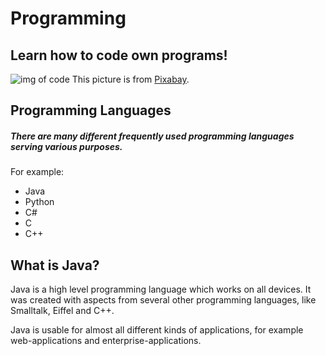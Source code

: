 # **Programming**
## Learn how to code own programs!
![img of code](https://cdn.pixabay.com/photo/2017/08/05/12/58/computer-2583383_1280.jpg)
This picture is from [Pixabay](https://pixabay.com/de/photos/rechner-klaviatur-elektronik-modern-2583383/).

## Programming Languages
##### There are many different frequently used programming languages serving various purposes.
For example:
- Java
- Python
- C#
- C
- C++

## What is Java?
Java is a high level programming language which works on all devices. It was created with aspects from several other programming languages, like Smalltalk, Eiffel and C++. 

Java is usable for almost all different kinds of applications, for example web-applications and enterprise-applications.

